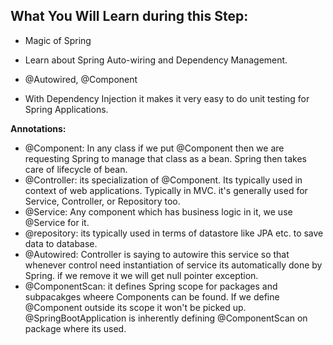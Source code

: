 ## What You Will Learn during this Step:
- Magic of Spring
 - Learn about Spring Auto-wiring and Dependency Management.
 - @Autowired, @Component
 
- With Dependency Injection it makes it very easy to do unit testing for Spring Applications. 

**Annotations:** 

- @Component: In any class if we put @Component then we are requesting Spring to manage that class as a bean. Spring then takes care of lifecycle of bean. 
- @Controller:  its specialization of @Component. Its typically used in context of web applications. Typically in MVC. it's generally used for Service, Controller, or Repository too. 
- @Service:  Any component which has business logic in it, we use @Service for it.
- @repository:  its typically used in terms of datastore like JPA etc. to save data to database. 
- @Autowired: Controller is saying to autowire this service so that whenever control need instantiation of service its automatically done by Spring. if we remove it we will get null pointer exception. 
- @ComponentScan: it defines Spring scope for packages and subpacakges wheere Components can be found. If we define @Component outside its scope it won't be picked up. 
  @SpringBootApplication is inherently defining @ComponentScan on package where its used. 
  
  

